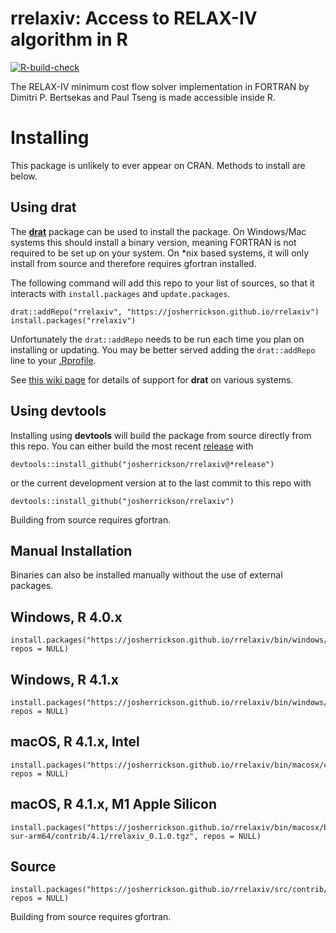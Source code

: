 # rrelaxiv: Access to RELAX-IV algorithm in R

[![R-build-check](https://github.com/josherrickson/rrelaxiv/workflows/R-build-check/badge.svg)](https://github.com/josherrickson/rrelaxiv/actions)

The RELAX-IV minimum cost flow solver implementation in FORTRAN by Dimitri
P. Bertsekas and Paul Tseng is made accessible inside R.

# Installing

This package is unlikely to ever appear on CRAN. Methods to install are below.

## Using **drat**

The [**drat**](https://eddelbuettel.github.io/drat/) package can be used to
install the package. On Windows/Mac systems this should install a binary
version, meaning FORTRAN is not required to be set up on your system. On *nix
based systems, it will only install from source and therefore requires gfortran
installed.

The following command will add this repo to your list of sources, so that it
interacts with `install.packages` and `update.packages`.

```
drat::addRepo("rrelaxiv", "https://josherrickson.github.io/rrelaxiv")
install.packages("rrelaxiv")
```

Unfortunately the `drat::addRepo` needs to be run each time you plan on
installing or updating. You may be better served adding the `drat::addRepo` line
to your [.Rprofile](https://www.roelpeters.be/what-is-the-rprofile-file/).

See [this wiki
page](https://github.com/josherrickson/rrelaxiv/wiki/drat-system-status) for
details of support for **drat** on various systems.

## Using **devtools**

Installing using **devtools** will build the package from source directly from
this repo. You can either build the most recent
[release](https://github.com/josherrickson/rrelaxiv/releases) with

```
devtools::install_github("josherrickson/rrelaxiv@*release")
```

or the current development version at to the last commit to this repo with

```
devtools::install_github("josherrickson/rrelaxiv")
```

Building from source requires gfortran.

## Manual Installation

Binaries can also be installed manually without the use of external packages.

## Windows, R 4.0.x

```
install.packages("https://josherrickson.github.io/rrelaxiv/bin/windows/contrib/4.0/rrelaxiv_0.1.0.zip", repos = NULL)
```

## Windows, R 4.1.x

```
install.packages("https://josherrickson.github.io/rrelaxiv/bin/windows/contrib/4.1/rrelaxiv_0.1.0.zip", repos = NULL)
```

## macOS, R 4.1.x, Intel

```
install.packages("https://josherrickson.github.io/rrelaxiv/bin/macosx/contrib/4.1/rrelaxiv_0.1.0.tgz", repos = NULL)
```

## macOS, R 4.1.x, M1 Apple Silicon

```
install.packages("https://josherrickson.github.io/rrelaxiv/bin/macosx/big-sur-arm64/contrib/4.1/rrelaxiv_0.1.0.tgz", repos = NULL)
```

## Source

```
install.packages("https://josherrickson.github.io/rrelaxiv/src/contrib/rrelaxiv_0.1.0.tar.gz", repos = NULL)
```

Building from source requires gfortran.
